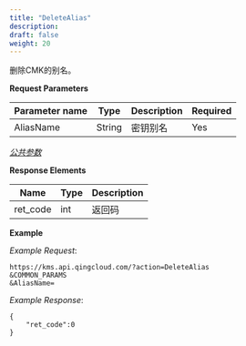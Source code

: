 ```yaml
---
title: "DeleteAlias"
description: 
draft: false
weight: 20
---
```


删除CMK的别名。

**Request Parameters**

| Parameter name | Type | Description | Required |
| --- | --- | --- | --- |
| AliasName | String | 密钥别名 | Yes |

[_公共参数_](../../../parameters/)

**Response Elements**

| Name | Type | Description |
| --- | --- | --- |
| ret_code | int  | 返回码      |

**Example**

_Example Request_:

```
https://kms.api.qingcloud.com/?action=DeleteAlias
&COMMON_PARAMS
&AliasName=
```

_Example Response_:

```
{
	"ret_code":0
}
```
